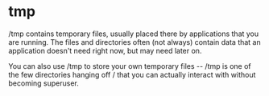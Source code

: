 # tmp

/tmp contains temporary files, usually placed there by applications that you are running. The files and directories often (not always) contain data that an application doesn't need right now, but may need later on.

You can also use /tmp to store your own temporary files -- /tmp is one of the few directories hanging off / that you can actually interact with without becoming superuser.
